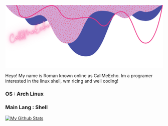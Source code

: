 <img src=CallMeEcho.png />

Heyo! My name is Roman known online as CallMeEcho. Im a programer interested in the linux shell, wm ricing and well coding!

### OS : Arch Linux
### Main Lang : Shell

[![My Github Stats](https://github-readme-stats.vercel.app/api?username=CallMeEchoCodes)](https://github.com/anuraghazra/github-readme-stats)

